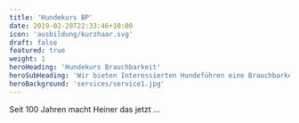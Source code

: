 ```yaml
---
title: 'Hundekurs BP'
date: 2019-02-28T22:33:46+10:00
icon: 'ausbildung/kurzhaar.svg'
draft: false
featured: true
weight: 1
heroHeading: 'Hundekurs Brauchbarkeit'
heroSubHeading: 'Wir bieten Interessierten Hundeführen eine Brauchbarkeitskurs an'
heroBackground: 'services/service1.jpg'
---
```


Seit 100 Jahren macht Heiner das jetzt ...